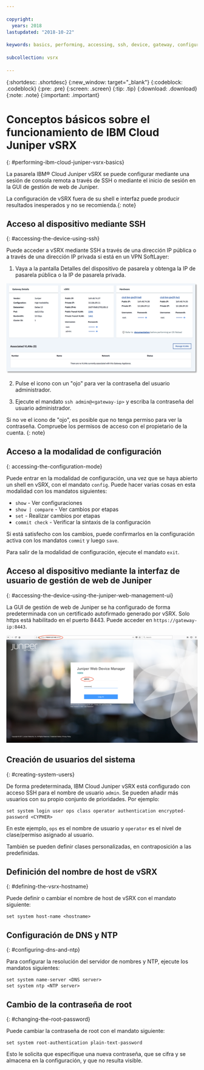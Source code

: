 ```yaml
---

copyright:
  years: 2018
lastupdated: "2018-10-22"

keywords: basics, performing, accessing, ssh, device, gateway, configuration, mode, juniper, ui, dns, htp, password

subcollection: vsrx

---
```


{:shortdesc: .shortdesc}
{:new_window: target="_blank"}
{:codeblock: .codeblock}
{:pre: .pre}
{:screen: .screen}
{:tip: .tip}
{:download: .download}
{:note: .note}
{:important: .important}

# Conceptos básicos sobre el funcionamiento de IBM Cloud Juniper vSRX
{: #performing-ibm-cloud-juniper-vsrx-basics}

La pasarela IBM® Cloud Juniper vSRX se puede configurar mediante una sesión de consola remota a través de SSH o mediante el inicio de sesión en la GUI de gestión de web de Juniper.

La configuración de vSRX fuera de su shell e interfaz puede producir resultados inesperados y no se recomienda.{: note}

## Acceso al dispositivo mediante SSH
{: #accessing-the-device-using-ssh}

Puede acceder a vSRX mediante SSH a través de una dirección IP pública o a través de una dirección IP privada si está en un VPN SoftLayer:

1. Vaya a la pantalla Detalles del dispositivo de pasarela y obtenga la IP de pasarela pública o la IP de pasarela privada.

  <img src="images/gw-sa-details.png" alt="dibujo" style="width: 700px;"/>

2. Pulse el icono con un "ojo" para ver la contraseña del usuario administrador.

3. Ejecute el mandato `ssh admin@<gateway-ip>` y escriba la contraseña del usuario administrador.

Si no ve el icono de "ojo", es posible que no tenga permiso para ver la contraseña. Compruebe los permisos de acceso con el propietario de la cuenta.
{: note}

## Acceso a la modalidad de configuración
{: accessing-the-configuration-mode}

Puede entrar en la modalidad de configuración, una vez que se haya abierto un shell en vSRX, con el mandato `config`. Puede hacer varias cosas en esta modalidad con los mandatos siguientes:

* `show` - Ver configuraciones  
* `show | compare` - Ver cambios por etapas
* `set` - Realizar cambios por etapas
* `commit check` - Verificar la sintaxis de la configuración

Si está satisfecho con los cambios, puede confirmarlos en la configuración activa con los mandatos `commit` y luego `save`.  

Para salir de la modalidad de configuración, ejecute el mandato `exit`.

## Acceso al dispositivo mediante la interfaz de usuario de gestión de web de Juniper
{: #accessing-the-device-using-the-juniper-web-management-ui}

La GUI de gestión de web de Juniper se ha configurado de forma predeterminada con un certificado autofirmado generado por vSRX. Solo https está habilitado en el puerto 8443. Puede acceder en `https://gateway-ip:8443`.

![Detalles del dispositivo de pasarela de alta disponibilidad](images/vSRX-webui.png)

## Creación de usuarios del sistema
{: #creating-system-users}

De forma predeterminada, IBM Cloud Juniper vSRX está configurado con acceso SSH para el nombre de usuario `admin`. Se pueden añadir más usuarios con su propio conjunto de prioridades. Por ejemplo:

```
set system login user ops class operator authentication encrypted-password <CYPHER>
```

En este ejemplo, `ops` es el nombre de usuario y `operator` es el nivel de clase/permiso asignado al usuario.

También se pueden definir clases personalizadas, en contraposición a las predefinidas.

## Definición del nombre de host de vSRX
{: #defining-the-vsrx-hostname}

Puede definir o cambiar el nombre de host de vSRX con el mandato siguiente:

```
set system host-name <hostname>
```

## Configuración de DNS y NTP
{: #configuring-dns-and-ntp}

Para configurar la resolución del servidor de nombres y NTP, ejecute los mandatos siguientes:

```
set system name-server <DNS server>
set system ntp <NTP server>
```

## Cambio de la contraseña de root
{: #changing-the-root-password}

Puede cambiar la contraseña de root con el mandato siguiente:

```
set system root-authentication plain-text-password
```

Esto le solicita que especifique una nueva contraseña, que se cifra y se almacena en la configuración, y que no resulta visible.
